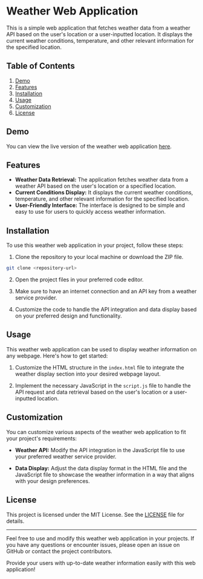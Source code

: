 # Weather Web Application

This is a simple web application that fetches weather data from a weather API based on the user's location or a user-inputted location. It displays the current weather conditions, temperature, and other relevant information for the specified location.

## Table of Contents

1. [Demo](#demo)
2. [Features](#features)
3. [Installation](#installation)
4. [Usage](#usage)
5. [Customization](#customization)
6. [License](#license)

## Demo

You can view the live version of the weather web application [here](https://xsidz.github.io/PRODIGY_WD_05/).

## Features

- **Weather Data Retrieval:** The application fetches weather data from a weather API based on the user's location or a specified location.
- **Current Conditions Display:** It displays the current weather conditions, temperature, and other relevant information for the specified location.
- **User-Friendly Interface:** The interface is designed to be simple and easy to use for users to quickly access weather information.

## Installation

To use this weather web application in your project, follow these steps:

1. Clone the repository to your local machine or download the ZIP file.

```bash
git clone <repository-url>
```

2. Open the project files in your preferred code editor.

3. Make sure to have an internet connection and an API key from a weather service provider.

4. Customize the code to handle the API integration and data display based on your preferred design and functionality.

## Usage

This weather web application can be used to display weather information on any webpage. Here's how to get started:

1. Customize the HTML structure in the `index.html` file to integrate the weather display section into your desired webpage layout.

2. Implement the necessary JavaScript in the `script.js` file to handle the API request and data retrieval based on the user's location or a user-inputted location.


## Customization

You can customize various aspects of the weather web application to fit your project's requirements:

- **Weather API:** Modify the API integration in the JavaScript file to use your preferred weather service provider.

- **Data Display:** Adjust the data display format in the HTML file and the JavaScript file to showcase the weather information in a way that aligns with your design preferences.

## License

This project is licensed under the MIT License. See the [LICENSE](LICENSE) file for details.

---

Feel free to use and modify this weather web application in your projects. If you have any questions or encounter issues, please open an issue on GitHub or contact the project contributors.

Provide your users with up-to-date weather information easily with this web application!
